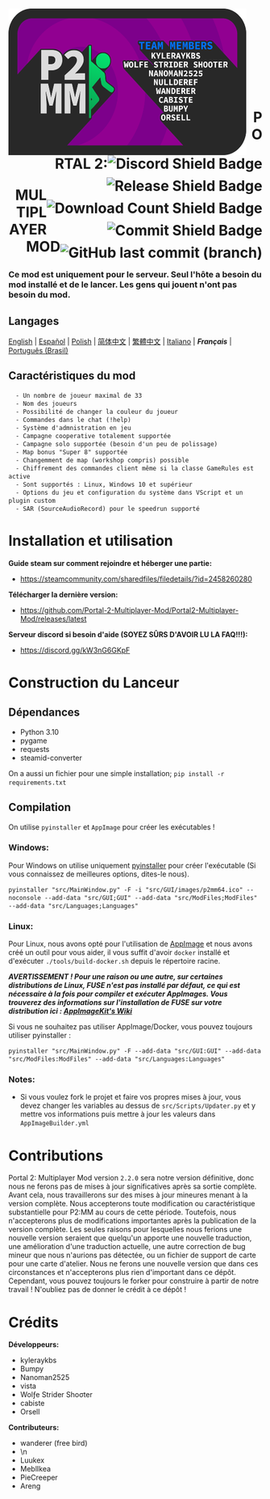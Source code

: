 <h1>
    <img src="https://github.com/Portal-2-Multiplayer-Mod/P2MM-ART/blob/e56d8c209eb3f143bb0607dc1e59730e517ecca6/Banners/P2MMBannerREADME.png?raw=true" alt="P2MMBannerREADME" width="472" height="290" align="left">
    <a href="https://discord.gg/nXRygGNxyK" target="_blank">
        <img src="https://img.shields.io/discord/839651379034193920?color=blue&label=Discord%20Users&style=for-the-badge&logo=discord&logoWidth=20"
                alt="Discord Shield Badge" style="margin-bottom: 10px;" align="right">
    </a>
    <br>
    <a href="https://github.com/Portal-2-Multiplayer-Mod/Portal-2-Multiplayer-Mod/releases/latest">
        <img src="https://img.shields.io/github/release-date/Portal-2-Multiplayer-Mod/Portal-2-Multiplayer-Mod?color=red&label=Latest%20Release&style=for-the-badge"
                alt="Release Shield Badge" style="margin-bottom: 10px;" align="right">
    </a>
    <br>
    <img src="https://img.shields.io/github/downloads/Portal-2-Multiplayer-Mod/Portal-2-Multiplayer-Mod/total?style=for-the-badge&label=TOTAL%20DOWNLOAD%20COUNT"
            alt="Download Count Shield Badge" style="margin-bottom: 10px;" align="right">
    </a>
    <br>
    <a href="https://github.com/Portal-2-Multiplayer-Mod/Portal-2-Multiplayer-Mod/commits/main">
        <img src="https://img.shields.io/github/last-commit/Portal-2-Multiplayer-Mod/Portal-2-Multiplayer-Mod?label=LAST%20COMMIT%20(MAIN)&style=for-the-badge"
                alt="Commit Shield Badge" style="margin-bottom: 10px;" align="right">
    </a>
    <br>
    <a href="https://github.com/Portal-2-Multiplayer-Mod/Portal-2-Multiplayer-Mod/commits/finalcleanup">
        <img src="https://img.shields.io/github/last-commit/Portal-2-Multiplayer-Mod/Portal-2-Multiplayer-Mod/finalcleanup?style=for-the-badge&label=LAST%20COMMIT%20(FINALCLEANUP)&color=%2334a5eb"
                alt="GitHub last commit (branch)" align="right">
    </a>
    <br>
    <p align="right">PORTAL 2:</p>
    <p align="right">MULTIPLAYER MOD</p>
</h1>

### Ce mod est uniquement pour le serveur. Seul l'hôte a besoin du mod installé et de le lancer. Les gens qui jouent n'ont pas besoin du mod.

## Langages

[English](README.md) | [Español](README.es.md) | [Polish](README.pl.md) | [简体中文](README.zh-CN.md) | [繁體中文](README.zh-TW.md) | [Italiano](README.it.md) | **_Français_** | [Português (Brasil)](README.pt_BR.md)

## Caractéristiques du mod

```
  - Un nombre de joueur maximal de 33
  - Nom des joueurs
  - Possibilité de changer la couleur du joueur
  - Commandes dans le chat (!help)
  - Système d'admnistration en jeu
  - Campagne cooperative totalement supportée
  - Campagne solo supportée (besoin d'un peu de polissage)
  - Map bonus "Super 8" supportée
  - Changemment de map (workshop compris) possible
  - Chiffrement des commandes client même si la classe GameRules est active
  - Sont supportés : Linux, Windows 10 et supérieur 
  - Options du jeu et configuration du système dans VScript et un plugin custom
  - SAR (SourceAudioRecord) pour le speedrun supporté
```

# Installation et utilisation 

**Guide steam sur comment rejoindre et héberger une partie:**

- <https://steamcommunity.com/sharedfiles/filedetails/?id=2458260280>

**Télécharger la dernière version:**

- <https://github.com/Portal-2-Multiplayer-Mod/Portal2-Multiplayer-Mod/releases/latest>

**Serveur discord si besoin d'aide (SOYEZ SÛRS D'AVOIR LU LA FAQ!!!):**

- <https://discord.gg/kW3nG6GKpF>

# Construction du Lanceur

## Dépendances

- Python 3.10
- pygame
- requests
- steamid-converter

On a aussi un fichier pour une simple installation; `pip install -r requirements.txt`

## Compilation

On utilise `pyinstaller` et `AppImage` pour créer les exécutables !

### Windows:

Pour Windows on utilise uniquement [pyinstaller](https://pypi.org/project/pyinstaller/) pour créer l'exécutable (Si vous connaissez de meilleures options, dites-le nous).

```shell
pyinstaller "src/MainWindow.py" -F -i "src/GUI/images/p2mm64.ico" --noconsole --add-data "src/GUI;GUI" --add-data "src/ModFiles;ModFiles" --add-data "src/Languages;Languages"
```

### Linux:

Pour Linux, nous avons opté pour l'utilisation de [AppImage](https://appimage.org/) et nous avons créé un outil pour vous aider, il vous suffit d'avoir `docker` installé et d'exécuter `./tools/build-docker.sh` depuis le répertoire racine.

***AVERTISSEMENT ! Pour une raison ou une autre, sur certaines distributions de Linux, FUSE n'est pas installé par défaut, ce qui est nécessaire à la fois pour compiler et exécuter AppImages. Vous trouverez des informations sur l'installation de FUSE sur votre distribution ici : [AppImageKit's Wiki](https://github.com/AppImage/AppImageKit/wiki/FUSE)***

Si vous ne souhaitez pas utiliser AppImage/Docker, vous pouvez toujours utiliser pyinstaller :

```shell
pyinstaller "src/MainWindow.py" -F --add-data "src/GUI:GUI" --add-data "src/ModFiles:ModFiles" --add-data "src/Languages:Languages"
```

### Notes:

- Si vous voulez fork le projet et faire vos propres mises à jour, vous devez changer les variables au dessus de `src/Scripts/Updater.py` et y mettre vos informations puis mettre à jour les valeurs dans `AppImageBuilder.yml`

# Contributions

Portal 2: Multiplayer Mod version `2.2.0` sera notre version définitive, donc nous ne ferons pas de mises à jour significatives après sa sortie complète. Avant cela, nous travaillerons sur des mises à jour mineures menant à la version complète. Nous accepterons toute modification ou caractéristique substantielle pour P2:MM au cours de cette période. Toutefois, nous n'accepterons plus de modifications importantes après la publication de la version complète. Les seules raisons pour lesquelles nous ferions une nouvelle version seraient que quelqu'un apporte une nouvelle traduction, une amélioration d'une traduction actuelle, une autre correction de bug mineur que nous n'aurions pas détectée, ou un fichier de support de carte pour une carte d'atelier. Nous ne ferons une nouvelle version que dans ces circonstances et n'accepterons plus rien d'important dans ce dépôt. Cependant, vous pouvez toujours le forker pour construire à partir de notre travail ! N'oubliez pas de donner le crédit à ce dépôt !

# Crédits

**Développeurs:**

- kyleraykbs
- Bumpy
- Nanoman2525
- vista
- Wolƒe Strider Shoσter
- cabiste
- Orsell

**Contributeurs:**

- wanderer (free bird)
- \n
- Luukex
- MeblIkea
- PieCreeper
- Areng
